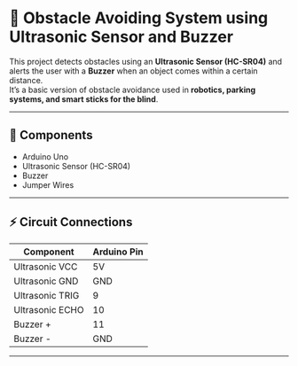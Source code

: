 # 🤖 Obstacle Avoiding System using Ultrasonic Sensor and Buzzer

This project detects obstacles using an **Ultrasonic Sensor (HC-SR04)** and alerts the user with a **Buzzer** when an object comes within a certain distance.  
It’s a basic version of obstacle avoidance used in **robotics, parking systems, and smart sticks for the blind**.

---

## 🔧 Components
- Arduino Uno  
- Ultrasonic Sensor (HC-SR04)  
- Buzzer  
- Jumper Wires  

---

## ⚡ Circuit Connections

| Component | Arduino Pin |
|------------|--------------|
| Ultrasonic VCC | 5V |
| Ultrasonic GND | GND |
| Ultrasonic TRIG | 9 |
| Ultrasonic ECHO | 10 |
| Buzzer + | 11 |
| Buzzer - | GND |

---
